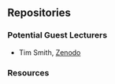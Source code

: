 ## Repositories

### Potential Guest Lecturers

- Tim Smith, [Zenodo](https://zenodo.org)

### Resources